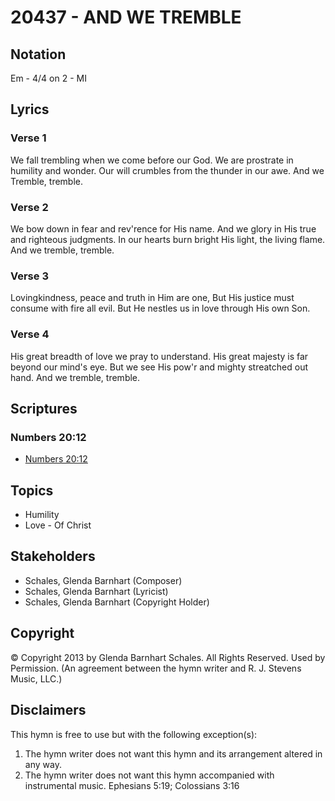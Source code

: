 # 20437 - AND WE TREMBLE

## Notation

Em - 4/4 on 2 - MI

## Lyrics

### Verse 1

We fall trembling when we come before our God. We are prostrate in humility and wonder. Our will crumbles from the thunder in our awe. And we Tremble, tremble.

### Verse 2

We bow down in fear and rev'rence for His name. And we glory in His true and righteous judgments. In our hearts burn bright His light, the living flame. And we tremble, tremble.

### Verse 3

Lovingkindness, peace and truth in Him are one, But His justice must consume with fire all evil. But He nestles us in love through His own Son.

### Verse 4

His great breadth of love we pray to understand. His great majesty is far beyond our mind's eye. But we see His pow'r and mighty streatched out hand. And we tremble, tremble.


## Scriptures

### Numbers 20:12

- [Numbers 20:12](https://www.biblegateway.com/passage/?search=Numbers%2020%3A12)


## Topics

- Humility
- Love - Of Christ

## Stakeholders

- Schales, Glenda Barnhart (Composer)
- Schales, Glenda Barnhart (Lyricist)
- Schales, Glenda Barnhart (Copyright Holder)

## Copyright

© Copyright 2013 by Glenda Barnhart Schales. All Rights Reserved. Used by Permission.
(An agreement between the hymn writer and R. J. Stevens Music, LLC.)

## Disclaimers

This hymn is free to use but with the following exception(s):
1. The hymn writer does not want this hymn and its arrangement altered in any way.
2. The hymn writer does not want this hymn accompanied with instrumental music.
Ephesians 5:19; Colossians 3:16

